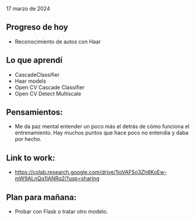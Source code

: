 17 marzo de 2024

## Progreso de hoy
- Reconocimiento de autos con Haar

## Lo que aprendí
- CascadeClassifier 
- Haar models
- Open CV Cascade Classifier
- Open CV Detect Multiscale 

## Pensamientos:
- Me da paz mental entender un poco más el detrás de cómo funciona el entrenamiento. Hay muchos puntos que hace poco no entendía y daba por hecho. 

## Link to work:
- https://colab.research.google.com/drive/1loVAF5o3Zh6KoEw-mW9ALnQq1lANRq2i?usp=sharing 

## Plan para mañana:
- Probar con Flask o tratar otro modelo.
